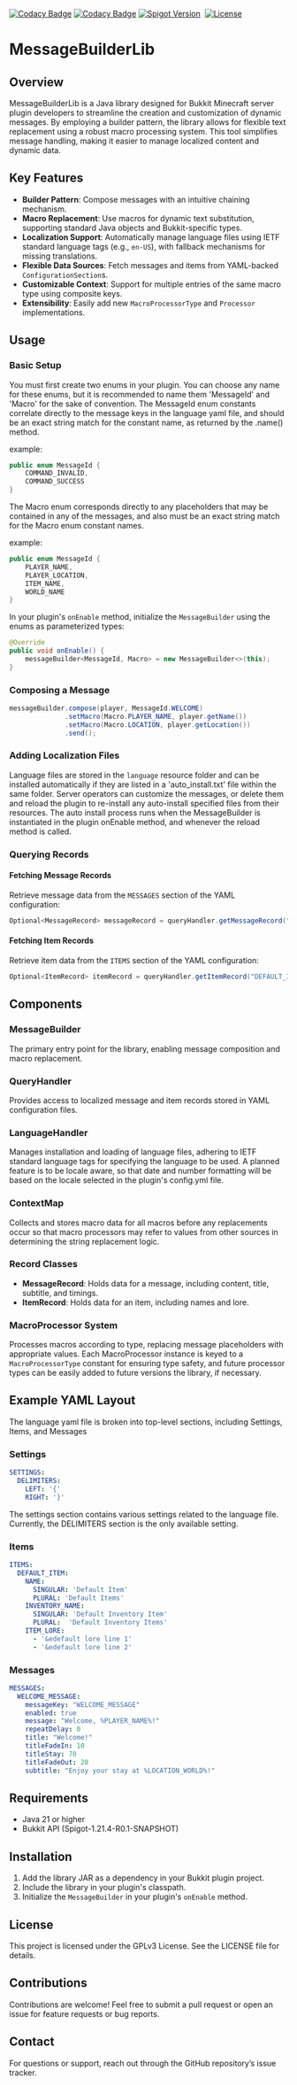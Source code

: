 [![Codacy Badge](https://app.codacy.com/project/badge/Grade/b252ef119c624bfb9eb05971e7919726)](https://app.codacy.com/gh/winterhavenmc/MessageBuilderLib/dashboard?utm_source=gh&utm_medium=referral&utm_content=&utm_campaign=Badge_grade)
[![Codacy Badge](https://app.codacy.com/project/badge/Coverage/b252ef119c624bfb9eb05971e7919726)](https://app.codacy.com/gh/winterhavenmc/MessageBuilderLib/dashboard?utm_source=gh&utm_medium=referral&utm_content=&utm_campaign=Badge_coverage)
[![Spigot Version](https://badgen.net/static/spigot-api/1.21.4?color=yellow)](https://spigotmc.org)
&nbsp;[![License](https://badgen.net/static/license/GPLv3)](https://www.gnu.org/licenses/gpl-3.0)

# MessageBuilderLib

## Overview
MessageBuilderLib is a Java library designed for Bukkit Minecraft server plugin developers to streamline the creation and customization of dynamic messages. By employing a builder pattern, the library allows for flexible text replacement using a robust macro processing system. This tool simplifies message handling, making it easier to manage localized content and dynamic data.

## Key Features

- **Builder Pattern**: Compose messages with an intuitive chaining mechanism.
- **Macro Replacement**: Use macros for dynamic text substitution, supporting standard Java objects and Bukkit-specific types.
- **Localization Support**: Automatically manage language files using IETF standard language tags (e.g., `en-US`), with fallback mechanisms for missing translations.
- **Flexible Data Sources**: Fetch messages and items from YAML-backed `ConfigurationSection`s.
- **Customizable Context**: Support for multiple entries of the same macro type using composite keys.
- **Extensibility**: Easily add new `MacroProcessorType` and `Processor` implementations.

## Usage

### Basic Setup
You must first create two enums in your plugin. You can choose any name for these enums,
but it is recommended to name them 'MessageId' and 'Macro' for the sake of convention. The 
MessageId enum constants correlate directly to the message keys in the language yaml file,
and should be an exact string match for the constant name, as returned by the .name() method.

example:
```java
public enum MessageId {
    COMMAND_INVALID,
    COMMAND_SUCCESS
}
```

The Macro enum corresponds directly to any placeholders that may be contained in
any of the messages, and also must be an exact string match for the Macro enum constant names.

example:
```java
public enum MessageId {
    PLAYER_NAME,
    PLAYER_LOCATION,
    ITEM_NAME,
    WORLD_NAME
}
```

In your plugin's `onEnable` method, initialize the `MessageBuilder` using the
enums as parameterized types:

```java
@Override
public void onEnable() {
    messageBuilder<MessageId, Macro> = new MessageBuilder<>(this);
}
```

### Composing a Message

```java
messageBuilder.compose(player, MessageId.WELCOME)
              .setMacro(Macro.PLAYER_NAME, player.getName())
              .setMacro(Macro.LOCATION, player.getLocation())
              .send();
```

### Adding Localization Files
Language files are stored in the `language` resource folder and can be installed automatically if they are listed
in a 'auto_install.txt' file within the same folder. Server operators can customize the messages, or delete them 
and reload the plugin to re-install any auto-install specified files from their resources. The auto install process
runs when the MessageBuilder is instantiated in the plugin onEnable method, and whenever the reload method is called.

### Querying Records
#### Fetching Message Records
Retrieve message data from the `MESSAGES` section of the YAML configuration:

```java
Optional<MessageRecord> messageRecord = queryHandler.getMessageRecord("WELCOME_MESSAGE");
```

#### Fetching Item Records
Retrieve item data from the `ITEMS` section of the YAML configuration:

```java
Optional<ItemRecord> itemRecord = queryHandler.getItemRecord("DEFAULT_ITEM");
```

## Components

### MessageBuilder
The primary entry point for the library, enabling message composition and macro replacement.

### QueryHandler
Provides access to localized message and item records stored in YAML configuration files.

### LanguageHandler
Manages installation and loading of language files, adhering to IETF standard language tags for
specifying the language to be used. A planned feature is to be locale aware,
so that date and number formatting will be based on the locale selected in the plugin's config.yml file.

### ContextMap
Collects and stores macro data for all macros before any replacements occur so that
macro processors may refer to values from other sources in determining the string replacement logic.

### Record Classes
- **MessageRecord**: Holds data for a message, including content, title, subtitle, and timings.
- **ItemRecord**: Holds data for an item, including names and lore.

### MacroProcessor System
Processes macros according to type, replacing message placeholders with appropriate values. Each MacroProcessor instance 
is keyed to a `MacroProcessorType` constant for ensuring type safety, and future processor types can be easily added
to future versions the library, if necessary.

## Example YAML Layout
The language yaml file is broken into top-level sections, including Settings, Items, and Messages

### Settings
```yaml
SETTINGS:
  DELIMITERS:
    LEFT: '{'
    RIGHT: '}'
```
The settings section contains various settings related to the language file.
Currently, the DELIMITERS section is the only available setting.

### Items
```yaml
ITEMS:
  DEFAULT_ITEM:
    NAME:
      SINGULAR: 'Default Item'
      PLURAL: 'Default Items'
    INVENTORY_NAME:
      SINGULAR: 'Default Inventory Item'
      PLURAL:  'Default Inventory Items'
    ITEM_LORE:
      - '&edefault lore line 1'
      - '&edefault lore line 2'
```

### Messages
```yaml
MESSAGES:
  WELCOME_MESSAGE:
    messageKey: "WELCOME_MESSAGE"
    enabled: true
    message: "Welcome, %PLAYER_NAME%!"
    repeatDelay: 0
    title: "Welcome!"
    titleFadeIn: 10
    titleStay: 70
    titleFadeOut: 20
    subtitle: "Enjoy your stay at %LOCATION_WORLD%!"
```

## Requirements
- Java 21 or higher
- Bukkit API (Spigot-1.21.4-R0.1-SNAPSHOT)

## Installation
1. Add the library JAR as a dependency in your Bukkit plugin project.
2. Include the library in your plugin's classpath.
3. Initialize the `MessageBuilder` in your plugin's `onEnable` method.

## License
This project is licensed under the GPLv3 License. See the LICENSE file for details.

## Contributions
Contributions are welcome! Feel free to submit a pull request or open an issue for feature requests or bug reports.

## Contact
For questions or support, reach out through the GitHub repository’s issue tracker.
